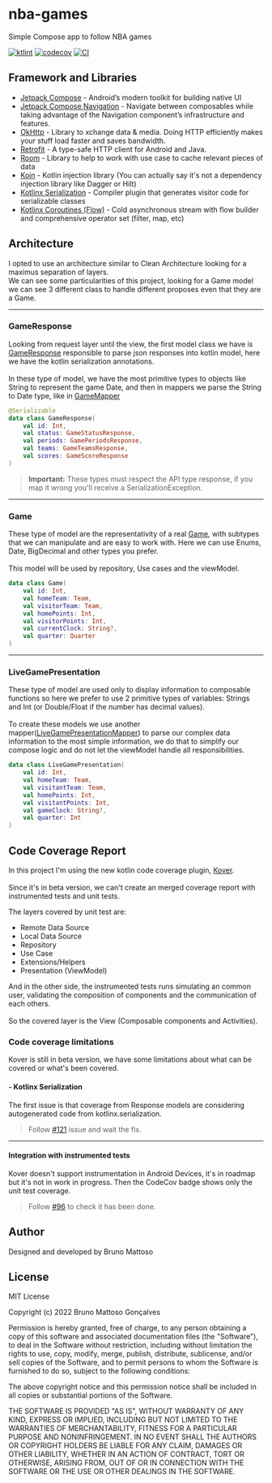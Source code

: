 # nba-games
Simple Compose app to follow NBA games

[![ktlint](https://img.shields.io/badge/code%20style-%E2%9D%A4-FF4081.svg)](https://ktlint.github.io/)
[![codecov](https://codecov.io/gh/bmattoso/nba-games/branch/main/graph/badge.svg?token=ZG87GNZSL9)](https://codecov.io/gh/bmattoso/nba-games)
[![CI](https://github.com/bmattoso/nba-games/actions/workflows/android.yml/badge.svg?branch=main)](https://github.com/bmattoso/nba-games/actions/workflows/android.yml)

## Framework and Libraries

- [Jetpack Compose](https://developer.android.com/jetpack/compose) - Android’s modern toolkit for building native UI
- [Jetpack Compose Navigation](https://developer.android.com/jetpack/compose/navigation) - Navigate between composables while taking advantage of the Navigation component’s infrastructure and features.
- [OkHttp](https://github.com/square/okhttp/) - Library to xchange data & media. Doing HTTP efficiently makes your stuff load faster and saves bandwidth.
- [Retrofit](https://github.com/square/retrofit) - A type-safe HTTP client for Android and Java.
- [Room](https://developer.android.com/training/data-storage/room) - Library to help to work with use case to cache relevant pieces of data
- [Koin](https://insert-koin.io/) - Kotlin injection library (You can actually say it's not a dependency injection library like Dagger or Hilt)
- [Kotlinx Serialization](https://github.com/Kotlin/kotlinx.serialization) - Compiler plugin that generates visitor code for serializable classes
- [Kotlinx Coroutines (Flow)](https://developer.android.com/kotlin/flow) - Cold asynchronous stream with flow builder and comprehensive operator set (filter, map, etc)


## Architecture

I opted to use an architecture similar to Clean Architecture looking for a maximus separation of layers. <br/>
We can see some particularities of this project, looking for a Game model we can see 3 different class to handle different proposes even that they are a Game.

---

### GameResponse

Looking from request layer until the view, the first model class we have is [GameResponse](https://github.com/bmattoso/nba-games/blob/main/remote/src/main/java/br/com/nbagames/remote/game/response/GameResponse.kt) responsible to parse json responses into kotlin model, here we have the kotlin serialization annotations.<br/><br/>
In these type of model, we have the most primitive types to objects like String to represent the game Date, and then in mappers we parse the String to Date type, like in [GameMapper](https://github.com/bmattoso/nba-games/blob/main/remote/src/main/java/br/com/nbagames/remote/game/mapper/GameMapper.kt)

```kotlin
@Serializable
data class GameResponse(
    val id: Int,
    val status: GameStatusResponse,
    val periods: GamePeriodsResponse,
    val teams: GameTeamsResponse,
    val scores: GameScoreResponse
)
```

> **Important:** These types must respect the API type response, if you map it wrong you'll receive a SerializationException.

---

### Game 

These type of model are the representativity of a real [Game](https://github.com/bmattoso/nba-games/blob/main/model/src/main/java/br/com/nbagames/model/Game.kt), with subtypes that we can manipulate and are easy to work with. Here we can use Enums, Date, BigDecimal and other types you prefer.<br/><br/>
This model will be used by repository, Use cases and the viewModel.  

```kotlin
data class Game(
    val id: Int,
    val homeTeam: Team,
    val visitorTeam: Team,
    val homePoints: Int,
    val visitorPoints: Int,
    val currentClock: String?,
    val quarter: Quarter
)
```
---
### LiveGamePresentation

These type of model are used only to display information to composable functions so here we prefer to use 2 primitive types of variables: Strings and Int (or Double/Float if the number has decimal values).<br/><br/>
To create these models we use another mapper([LiveGamePresentationMapper](https://github.com/bmattoso/nba-games/blob/main/game/src/main/java/br/com/nbagames/game/mapper/LiveGamePresentationMapper.kt)) to parse our complex data information to the most simple information, we do that to simplify our compose logic and do not let the viewModel handle all responsibilities.

```kotlin
data class LiveGamePresentation(
    val id: Int,
    val homeTeam: Team,
    val visitantTeam: Team,
    val homePoints: Int,
    val visitantPoints: Int,
    val gameClock: String?,
    val quarter: Int
)
```



## Code Coverage Report

In this project I'm using the new kotlin code coverage plugin, [Kover](https://github.com/Kotlin/kotlinx-kover).<br/><br/>
Since it's in beta version, we can't create an merged coverage report with instrumented tests and unit tests. 

The layers covered by unit test are: 
- Remote Data Source
- Local Data Source
- Repository
- Use Case
- Extensions/Helpers
- Presentation (ViewModel)
    
And in the other side, the instrumented tests runs simulating an common user, validating the composition of components and the communication of each others.<br/><br/>
So the covered layer is the View (Composable components and Activities).





### Code coverage limitations

Kover is still in beta version, we have some limitations about what can be covered or what's been covered.



#### - Kotlinx Serialization

The first issue is that coverage from Response models are considering autogenerated code from kotlinx.serialization.
> Follow [#121](https://github.com/Kotlin/kotlinx-kover/issues/121) issue and wait the fix.
 
---

#### Integration with instrumented tests

Kover doesn't support instrumentation in Android Devices, it's in roadmap but it's not in work in progress. Then the CodeCov badge shows only the unit test coverage.
> Follow [#96](https://github.com/Kotlin/kotlinx-kover/issues/96) to check it has been done. 



## Author

Designed and developed by Bruno Mattoso

## License

MIT License

Copyright (c) 2022 Bruno Mattoso Gonçalves

Permission is hereby granted, free of charge, to any person obtaining a copy
of this software and associated documentation files (the "Software"), to deal
in the Software without restriction, including without limitation the rights
to use, copy, modify, merge, publish, distribute, sublicense, and/or sell
copies of the Software, and to permit persons to whom the Software is
furnished to do so, subject to the following conditions:

The above copyright notice and this permission notice shall be included in all
copies or substantial portions of the Software.

THE SOFTWARE IS PROVIDED "AS IS", WITHOUT WARRANTY OF ANY KIND, EXPRESS OR
IMPLIED, INCLUDING BUT NOT LIMITED TO THE WARRANTIES OF MERCHANTABILITY,
FITNESS FOR A PARTICULAR PURPOSE AND NONINFRINGEMENT. IN NO EVENT SHALL THE
AUTHORS OR COPYRIGHT HOLDERS BE LIABLE FOR ANY CLAIM, DAMAGES OR OTHER
LIABILITY, WHETHER IN AN ACTION OF CONTRACT, TORT OR OTHERWISE, ARISING FROM,
OUT OF OR IN CONNECTION WITH THE SOFTWARE OR THE USE OR OTHER DEALINGS IN THE
SOFTWARE.